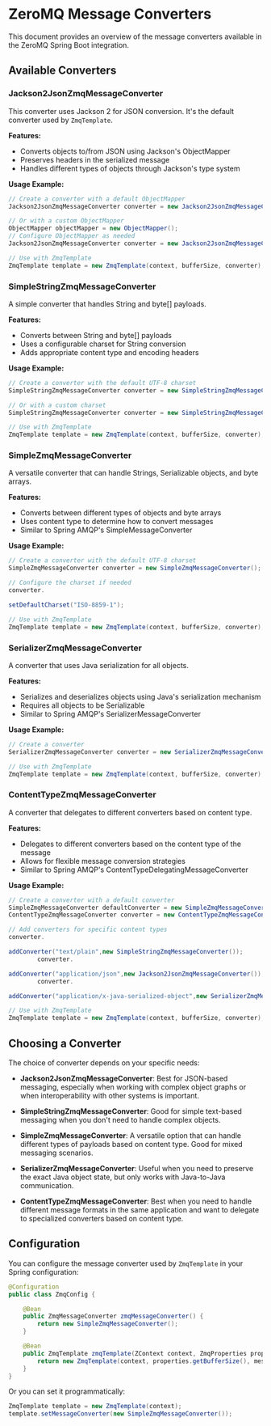 # ZeroMQ Message Converters

This document provides an overview of the message converters available in the ZeroMQ Spring Boot integration.

## Available Converters

### Jackson2JsonZmqMessageConverter

This converter uses Jackson 2 for JSON conversion. It's the default converter used by `ZmqTemplate`.

**Features:**

- Converts objects to/from JSON using Jackson's ObjectMapper
- Preserves headers in the serialized message
- Handles different types of objects through Jackson's type system

**Usage Example:**

```java
// Create a converter with a default ObjectMapper
Jackson2JsonZmqMessageConverter converter = new Jackson2JsonZmqMessageConverter();

// Or with a custom ObjectMapper
ObjectMapper objectMapper = new ObjectMapper();
// Configure ObjectMapper as needed
Jackson2JsonZmqMessageConverter converter = new Jackson2JsonZmqMessageConverter(objectMapper);

// Use with ZmqTemplate
ZmqTemplate template = new ZmqTemplate(context, bufferSize, converter);
```

### SimpleStringZmqMessageConverter

A simple converter that handles String and byte[] payloads.

**Features:**

- Converts between String and byte[] payloads
- Uses a configurable charset for String conversion
- Adds appropriate content type and encoding headers

**Usage Example:**

```java
// Create a converter with the default UTF-8 charset
SimpleStringZmqMessageConverter converter = new SimpleStringZmqMessageConverter();

// Or with a custom charset
SimpleStringZmqMessageConverter converter = new SimpleStringZmqMessageConverter(StandardCharsets.ISO_8859_1);

// Use with ZmqTemplate
ZmqTemplate template = new ZmqTemplate(context, bufferSize, converter);
```

### SimpleZmqMessageConverter

A versatile converter that can handle Strings, Serializable objects, and byte arrays.

**Features:**

- Converts between different types of objects and byte arrays
- Uses content type to determine how to convert messages
- Similar to Spring AMQP's SimpleMessageConverter

**Usage Example:**

```java
// Create a converter with the default UTF-8 charset
SimpleZmqMessageConverter converter = new SimpleZmqMessageConverter();

// Configure the charset if needed
converter.

setDefaultCharset("ISO-8859-1");

// Use with ZmqTemplate
ZmqTemplate template = new ZmqTemplate(context, bufferSize, converter);
```

### SerializerZmqMessageConverter

A converter that uses Java serialization for all objects.

**Features:**

- Serializes and deserializes objects using Java's serialization mechanism
- Requires all objects to be Serializable
- Similar to Spring AMQP's SerializerMessageConverter

**Usage Example:**

```java
// Create a converter
SerializerZmqMessageConverter converter = new SerializerZmqMessageConverter();

// Use with ZmqTemplate
ZmqTemplate template = new ZmqTemplate(context, bufferSize, converter);
```

### ContentTypeZmqMessageConverter

A converter that delegates to different converters based on content type.

**Features:**

- Delegates to different converters based on the content type of the message
- Allows for flexible message conversion strategies
- Similar to Spring AMQP's ContentTypeDelegatingMessageConverter

**Usage Example:**

```java
// Create a converter with a default converter
SimpleZmqMessageConverter defaultConverter = new SimpleZmqMessageConverter();
ContentTypeZmqMessageConverter converter = new ContentTypeZmqMessageConverter(defaultConverter);

// Add converters for specific content types
converter.

addConverter("text/plain",new SimpleStringZmqMessageConverter());
        converter.

addConverter("application/json",new Jackson2JsonZmqMessageConverter());
        converter.

addConverter("application/x-java-serialized-object",new SerializerZmqMessageConverter());

// Use with ZmqTemplate
ZmqTemplate template = new ZmqTemplate(context, bufferSize, converter);
```

## Choosing a Converter

The choice of converter depends on your specific needs:

- **Jackson2JsonZmqMessageConverter**: Best for JSON-based messaging, especially when working with complex object graphs
  or when interoperability with other systems is important.

- **SimpleStringZmqMessageConverter**: Good for simple text-based messaging when you don't need to handle complex
  objects.

- **SimpleZmqMessageConverter**: A versatile option that can handle different types of payloads based on content type.
  Good for mixed messaging scenarios.

- **SerializerZmqMessageConverter**: Useful when you need to preserve the exact Java object state, but only works with
  Java-to-Java communication.

- **ContentTypeZmqMessageConverter**: Best when you need to handle different message formats in the same application and
  want to delegate to specialized converters based on content type.

## Configuration

You can configure the message converter used by `ZmqTemplate` in your Spring configuration:

```java
@Configuration
public class ZmqConfig {

    @Bean
    public ZmqMessageConverter zmqMessageConverter() {
        return new SimpleZmqMessageConverter();
    }

    @Bean
    public ZmqTemplate zmqTemplate(ZContext context, ZmqProperties properties, ZmqMessageConverter messageConverter) {
        return new ZmqTemplate(context, properties.getBufferSize(), messageConverter);
    }
}
```

Or you can set it programmatically:

```java
ZmqTemplate template = new ZmqTemplate(context);
template.setMessageConverter(new SimpleZmqMessageConverter());
```